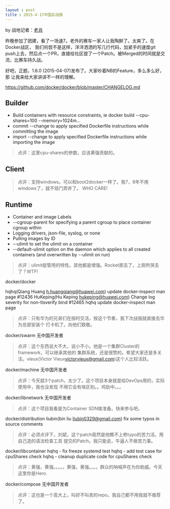 ```yaml
---
layout : post
title : 2015-4-17中国区战报
---
```


by 战地记者：[老肖](https://github.com/xiaods)

昨晚参加了团建，看了一场速7。老外的赛车一家人让我陶醉了。太爽了。在Docker战区，
我们何尝不是这样，洋洋洒洒的写几行代码，加紧手的速度git
push上去，然后点一个PR，直接给社区提了一个Patch。被Merged的时间就是交流，比赛车持久战。

好吧，正题，1.6.0 (2015-04-07)发布了。大家吵着NB的Feature，多么多么好，那
让我来给大家讲讲不一样的理解。

https://github.com/docker/docker/blob/master/CHANGELOG.md

Builder
------
* Build containers with resource constraints, ie docker build --cpu-shares=100
--memory=1024m...
* commit --change to apply specified Dockerfile instructions while committing the
image
* import --change to apply specified Dockerfile instructions while importing the
image

> 点评：这里cpu-shares的参数，应该黄强贡献的。


Client
----

> 点评：支持windows。可以和boot2docker一样了。我7，8年不用windows了，就不班门弄斧了。
WHO CARE!

Runtime
---
* Container and image Labels
* --cgroup-parent for specifying a parent cgroup to place container cgroup within
* Logging drivers, json-file, syslog, or none
* Pulling images by ID
* --ulimit to set the ulimit on a container
* --default-ulimit option on the daemon which applies to all created containers
(and overwritten by --ulimit on run)

> 点评：ulimit挺管用的特性。其他都是增强。Rocket那去了，上厕所哭去了？WTF!


docker/docker

hqhq(Qiang Huang h.huangqiang@huawei.com) update docker-inspect man page #12436
HuKeping(Hu Keping hukeping@huawei.com)  Change log severity for non-tlsverify bind #12465
hqhq update docker-inspect man page

> 点评：只有华为的兄弟们在按时交活，按这个节奏，我下次战报就直接去华为总部安装个
打卡机了。向他们致敬。

docker/swarm
无中国开发者

> 点评：这个东西说大不大，说小不小。他是一个集群Cluster的framework，可以继承其他的
集群系统，还是很赞的。希望大家还是多关注。vieux(Victor Vieux<victorvieux@gmail.com>)这个人比较活跃。

docker/machine
无中国开发者

> 点评：今天就3个patch，太少了。这个项目本身就是给DevOps用的，实际使用中，我也没发现
不用它会有啥区别。。鸡肋中。。。


docker/libnetwork
无中国开发者

> 点评：这个项目我看是为Container SDN做准备。快来参与吧。

docker/distribution
liubin(bin liu <liubin0329@gmail.com>) fix some typos in source comments

> 点评：必须点评下，刘斌，这个patch竟然是他瞧不上修typo的苦力活。用自己造的语法检查工具
提交的Patch。我只能说，牛逼人不做苦力事。


docker/libcontainer
hqhq - fix freeze systemd test
hqhq - add test case for cpuShares check
hqhq - cleanup duplicate code for cpuShares check

> 点评：黄强，黄强。。。。。黄强，黄强。。。。群众的呐喊声在为你助威。今天这里你是Hero.


docker/compose
无中国开发者

> 点评：这也是一个高大上，叫好不叫卖的repo。我自己都不用我就不推荐了。






